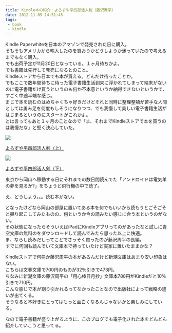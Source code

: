 ```yaml
---
title: Kindle本の紹介：よろずや平四郎活人剣（藤沢周平）
date: 2012-11-05 14:51:45
tags: 
 - book
 - kindle
---
```


Kindle Paperwhiteを日本のアマゾンで発売された日に購入。<br>
そもそもアメリカから輸入したのを買おうかどうしようか迷っていたので考えるまでもなく購入。<br>
でも出荷予定が11月20日となっている。１ヶ月待ちかよ。<br>
でも書籍は先行して発売になるとのこと。<br>
Kindleストアから日本でも本が買える。どんだけ待ったことか。<br>
でもここで数年間待ちに待った電子書籍生活到来に浮かれてしまって端末がないのに電子書籍だけ買うというのも何か不本意というか納得できないというかで、すごく中途半端な感じ。<br>
まじで本を読むのはめちゃくちゃ好きだけどそれと同時に整理整頓が苦手な人間としては勇み足を何度もしそうになりつつ、でも我慢して美しい電子書籍生活がはじまるというのにスタートがこれかよ。<br>
とは言ってもあと１ヶ月のことなので「ま、それまでKindleストアで本を買うのは我慢だな」と堅く決心していた。

<!-- more -->

<div class="amazon-wrapper">
<p class="amazon-image">
<a href="http://www.amazon.co.jp/gp/product/B009DED9RA/ref=as_li_ss_il?ie=UTF8&camp=247&creative=7399&creativeASIN=B009DED9RA&linkCode=as2&tag=uuuu-22"><img border="0" src="http://ws.assoc-amazon.jp/widgets/q?_encoding=UTF8&ASIN=B009DED9RA&Format=_SL160_&ID=AsinImage&MarketPlace=JP&ServiceVersion=20070822&WS=1&tag=uuuu-22" ></a><img src="http://www.assoc-amazon.jp/e/ir?t=uuuu-22&l=as2&o=9&a=B009DED9RA" width="1" height="1" border="0" alt="" style="border:none !important; margin:0px !important;" />
<p class="amazon-text">
<a href="http://www.amazon.co.jp/gp/product/B009DED9RA/ref=as_li_ss_tl?ie=UTF8&camp=247&creative=7399&creativeASIN=B009DED9RA&linkCode=as2&tag=uuuu-22">よろずや平四郎活人剣（上）</a><img src="http://www.assoc-amazon.jp/e/ir?t=uuuu-22&l=as2&o=9&a=B009DED9RA" width="1" height="1" border="0" alt="" style="border:none !important; margin:0px !important;" />

</div>
<div class="amazon-wrapper">
<p class="amazon-image">
<a href="http://www.amazon.co.jp/gp/product/B009DED9U2/ref=as_li_ss_il?ie=UTF8&camp=247&creative=7399&creativeASIN=B009DED9U2&linkCode=as2&tag=uuuu-22"><img border="0" src="http://ws.assoc-amazon.jp/widgets/q?_encoding=UTF8&ASIN=B009DED9U2&Format=_SL160_&ID=AsinImage&MarketPlace=JP&ServiceVersion=20070822&WS=1&tag=uuuu-22" ></a><img src="http://www.assoc-amazon.jp/e/ir?t=uuuu-22&l=as2&o=9&a=B009DED9U2" width="1" height="1" border="0" alt="" style="border:none !important; margin:0px !important;" />

<p class="amazon-text">
<a href="http://www.amazon.co.jp/gp/product/B009DED9U2/ref=as_li_ss_tl?ie=UTF8&camp=247&creative=7399&creativeASIN=B009DED9U2&linkCode=as2&tag=uuuu-22">よろずや平四郎活人剣（下）</a><img src="http://www.assoc-amazon.jp/e/ir?t=uuuu-22&l=as2&o=9&a=B009DED9U2" width="1" height="1" border="0" alt="" style="border:none !important; margin:0px !important;" />

</div>

東京から岡山へ移動する日にそれまでの数日間読んでた「アンドロイドは電気羊の夢を見るか?」をちょうど飛行機の中で読了。

え、どうしよう。。。読む本がない。

となったけどなら岡山の部屋に置いてある本を何でもいいから読もうとごそごそと掘り起こしてみたものの、何というか今の読みたい感じに合う本というのがない。<br>
その状態になったらそういえばiPadにKindleアプリってのがあったなと試しに青空文庫の無料のをダウンロードして読んでみたら思った以上に快適。<br>
ま、ならし読みだしってことでさっそく買ったのが藤沢周平の長編。<br>
すでに何回も読んでいて文庫本で持っていたけど実家に置いたままかな？

Kindleストアで何冊か藤沢周平の本があるんだけど新潮文庫はあまり安い印象はない。<br>
こちらは文春文庫で700円のものが32％引きで473円。<br>
ちなみに新潮文庫の藤沢周平の「用心棒日月抄」文庫本788円がKindleだと10%引きで710円。<br>
こんな感じで本が割り引かれるってなかったことなので出版社によって戦略の違いが出てくる。<br>
そうなると本好きにとってはもっと面白くなるんじゃないかと楽しみにしている。

なので電子書籍が盛り上がるように、このブログでも電子化された本をどんどん紹介していこうと思ってる。
